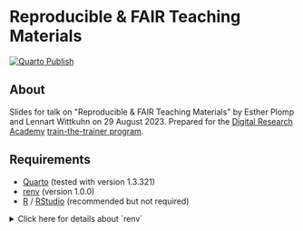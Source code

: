 # Reproducible & FAIR Teaching Materials

[![Quarto Publish](https://github.com/lnnrtwttkhn/dra-fair-teaching/actions/workflows/publish.yml/badge.svg)](https://github.com/lnnrtwttkhn/dra-fair-teaching/actions/workflows/publish.yml)

## About

Slides for talk on "Reproducible & FAIR Teaching Materials" by Esther Plomp and Lennart Wittkuhn on 29 August 2023.
Prepared for the [Digital Research Academy](https://digital-research.academy/) [train-the-trainer program](https://gitlab.com/digital-research-academy/dra-train-the-trainer).

## Requirements

- [Quarto](https://quarto.org/) (tested with version 1.3.321)
- [renv](https://rstudio.github.io/renv/articles/renv.html) (version 1.0.0)
- [R](https://www.r-project.org/) / [RStudio](https://posit.co/download/rstudio-desktop/) (recommended but not required)

<details>
  <summary>Click here for details about `renv`</summary>
```R
# Bootstrapping renv 1.0.0 ---------------------------------------------------
- Downloading renv ... OK
- Installing renv  ... OK

- Project '~/dra-fair-teaching' loaded. [renv 1.0.0]
- None of the packages recorded in the lockfile are installed.
- Using `renv::restore()` to restore the project library.
Do you want to proceed? [Y/n]: Y

The following package(s) will be updated:

# CRAN -----------------------------------------------------------------------
- base64enc     [* -> 0.1-3]
- cachem        [* -> 1.0.8]
- cli           [* -> 3.6.1]
- digest        [* -> 0.6.33]
- ellipsis      [* -> 0.3.2]
- evaluate      [* -> 0.21]
- fastmap       [* -> 1.1.1]
- glue          [* -> 1.6.2]
- highr         [* -> 0.10]
- jquerylib     [* -> 0.1.4]
- jsonlite      [* -> 1.8.7]
- knitr         [* -> 1.43]
- lifecycle     [* -> 1.0.3]
- magrittr      [* -> 2.0.3]
- memoise       [* -> 2.0.1]
- mime          [* -> 0.12]
- R6            [* -> 2.5.1]
- rappdirs      [* -> 0.3.3]
- rlang         [* -> 1.1.1]
- stringi       [* -> 1.7.12]
- stringr       [* -> 1.5.0]
- vctrs         [* -> 0.6.3]
- yaml          [* -> 2.3.7]

# RSPM -----------------------------------------------------------------------
- bslib         [* -> 0.5.1]
- fontawesome   [* -> 0.5.2]
- fs            [* -> 1.6.3]
- htmltools     [* -> 0.5.6]
- rmarkdown     [* -> 2.24]
- sass          [* -> 0.4.7]
- tinytex       [* -> 0.46]
- xfun          [* -> 0.40]

# Installing packages --------------------------------------------------------

```
</details>

## License

Creative Commons Attribution 4.0 International ([CC BY 4.0](https://creativecommons.org/licenses/by/4.0/)).
For details, see the [`LICENSE.md`](LICENSE.md) file.

## Contributors

- [Esther Plomp](mailto:e.plomp@tudelft.nl)
- [Lennart Wittkuhn](mailto:lennart.wittkuhn@uni-hamburg.de)